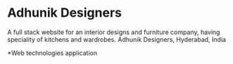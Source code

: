 # Adhunik Designers
A full stack website for an interior designs and furniture company, having speciality of kitchens and wardrobes.
 Adhunik Designers, Hyderabad, India


*Web technologies application

